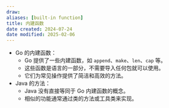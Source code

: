 ```yaml
---
draw:
aliases: [built-in function]
title: 内建函数
date created: 2024-07-24
date modified: 2025-02-06
---
```

- Go 的内建函数：
    - Go 提供了一些内建函数，如 `append`、`make`、`len`、`cap` 等。
    - 这些函数是语言的一部分，不需要导入任何包就可以使用。
    - 它们为常见操作提供了简洁和高效的方法。
- Java 的方法：
    - Java 没有直接等同于 Go 内建函数的概念。
    - 相似的功能通常通过类的方法或工具类来实现。

